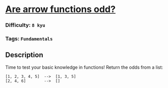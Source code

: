 # [Are arrow functions odd?](https://www.codewars.com/kata/559f80b87fa8512e3e0000f5)

### Difficulty: `8 kyu`

### Tags: `Fundamentals`

## Description

Time to test your basic knowledge in functions! Return the odds from a list:

```
[1, 2, 3, 4, 5]  -->  [1, 3, 5]
[2, 4, 6]        -->  []
```
